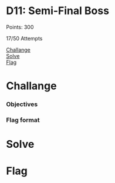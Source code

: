 # D11: Semi-Final Boss

Points: 300

17/50 Attempts

[Challange](#Challange)  
[Solve](#Solve)  
[Flag](#Flag)  

# Challange

### Objectives  

### Flag format

# Solve

# Flag
